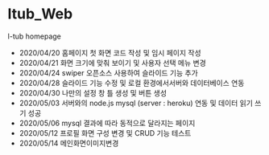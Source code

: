 # Itub_Web
I-tub homepage

- 2020/04/20 홈페이지 첫 화면 코드 작성 및 임시 페이지 작성
- 2020/04/21 화면 크기에 맞춰 보이기 및 사용자 선택 메뉴 변경
- 2020/04/24 swiper 오픈소스 사용하여 슬라이드 기능 추가
- 2020/04/28 슬라이드 기능 수정 및 로컬 환경에서서버와 데이터베이스 연동
- 2020/04/30 나만의 설정 창 틀 생성 및 버튼 생성
- 2020/05/03 서버와의 node.js mysql (server : heroku) 연동 및 데이터 읽기 쓰기 성공
- 2020/05/06 mysql 결과에 따라 동적으로 달라지는 페이지 
- 2020/05/12 프로필 화면 구성 변경 및 CRUD 기능 테스트
- 2020/05/14 메인화면이미지변경